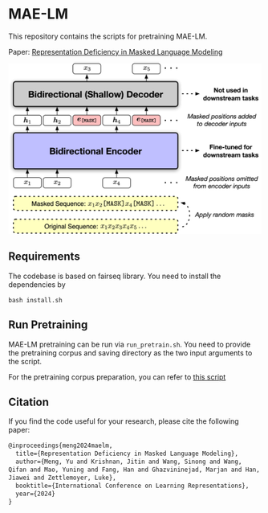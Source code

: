 # MAE-LM

This repository contains the scripts for pretraining MAE-LM.

Paper: [Representation Deficiency in Masked Language Modeling](https://arxiv.org/abs/2302.02060)

<img src="./MAE-LM.png" width="1000px"></img>

## Requirements

The codebase is based on fairseq library. You need to install the dependencies by 
```
bash install.sh
```

## Run Pretraining

MAE-LM pretraining can be run via `run_pretrain.sh`. You need to provide the pretraining corpus and saving directory as the two input arguments to the script.

For the pretraining corpus preparation, you can refer to [this script](/examples/byte_level_bpe/get_data.sh)

## Citation
If you find the code useful for your research, please cite the following paper:
```
@inproceedings{meng2024maelm,
  title={Representation Deficiency in Masked Language Modeling},
  author={Meng, Yu and Krishnan, Jitin and Wang, Sinong and Wang, Qifan and Mao, Yuning and Fang, Han and Ghazvininejad, Marjan and Han, Jiawei and Zettlemoyer, Luke},
  booktitle={International Conference on Learning Representations},
  year={2024}
}
```

